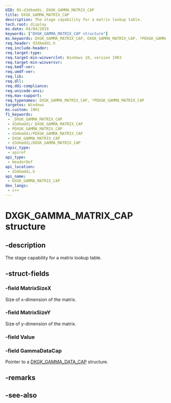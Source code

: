 ```yaml
---
UID: NS:d3dkmddi._DXGK_GAMMA_MATRIX_CAP
title: DXGK_GAMMA_MATRIX_CAP
description: The stage capability for a matrix lookup table.
tech.root: display
ms.date: 04/04/2019
keywords: ["DXGK_GAMMA_MATRIX_CAP structure"]
ms.keywords: DXGK_GAMMA_MATRIX_CAP, DXGK_GAMMA_MATRIX_CAP, *PDXGK_GAMMA_MATRIX_CAP,
req.header: d3dkmddi.h
req.include-header: 
req.target-type: 
req.target-min-winverclnt: Windows 10, version 1903
req.target-min-winversvr: 
req.kmdf-ver: 
req.umdf-ver: 
req.lib: 
req.dll: 
req.ddi-compliance: 
req.unicode-ansi: 
req.max-support: 
req.typenames: DXGK_GAMMA_MATRIX_CAP, *PDXGK_GAMMA_MATRIX_CAP
targetos: Windows
ms.custom: 19H1
f1_keywords:
 - _DXGK_GAMMA_MATRIX_CAP
 - d3dkmddi/_DXGK_GAMMA_MATRIX_CAP
 - PDXGK_GAMMA_MATRIX_CAP
 - d3dkmddi/PDXGK_GAMMA_MATRIX_CAP
 - DXGK_GAMMA_MATRIX_CAP
 - d3dkmddi/DXGK_GAMMA_MATRIX_CAP
topic_type:
 - apiref
api_type:
 - HeaderDef
api_location:
 - d3dkmddi.h
api_name:
 - DXGK_GAMMA_MATRIX_CAP
dev_langs:
 - c++
---
```


# DXGK_GAMMA_MATRIX_CAP structure


## -description

The stage capability for a matrix lookup table.

## -struct-fields

### -field MatrixSizeX

Size of x-dimension of the matrix.

### -field MatrixSizeY

Size of y-dimension of the matrix.

### -field Value

### -field GammaDataCap

 
Pointer to a [DKGK_GAMMA_DATA_CAP](ns-d3dkmddi-dkgk_gamma_data_cap.md) structure.

## -remarks

## -see-also

